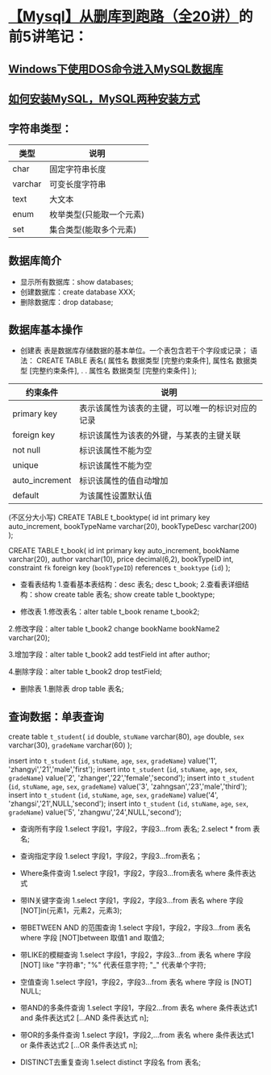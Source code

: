 # [【Mysql】从删库到跑路（全20讲）](https://www.bilibili.com/video/av5354244/?from=search&seid=16355277560660555238)的前5讲笔记：

## [Windows下使用DOS命令进入MySQL数据库](http://jingyan.baidu.com/article/3aed632e19b5e8701080918f.html)

## [如何安装MySQL，MySQL两种安装方式](http://jingyan.baidu.com/article/cd4c2979033a17756f6e6047.html)

## 字符串类型：

类型     | 说明
-------- | ---
char 	| 固定字符串长度
varchar  | 可变长度字符串
text    | 大文本
enum	| 枚举类型(只能取一个元素)
set		|集合类型(能取多个元素)

## 数据库简介

- 显示所有数据库：show databases;
- 创建数据库：create database XXX;
- 删除数据库：drop database;

## 数据库基本操作

- 创建表
表是数据库存储数据的基本单位。一个表包含若干个字段或记录；
语法：
CREATE TABLE 表名(	属性名 数据类型 [完整约束条件],
					属性名 数据类型 [完整约束条件],
					.
					.
					属性名 数据类型 [完整约束条件]
);

约束条件     | 说明
-------- | ---
primary key 	| 表示该属性为该表的主键，可以唯一的标识对应的记录
foreign key  | 标识该属性为该表的外键，与某表的主键关联
not null    | 标识该属性不能为空
unique	| 标识该属性不能为空
auto_increment		| 标识该属性的值自动增加
default	| 为该属性设置默认值

(不区分大小写)
CREATE TABLE t_booktype(
	id int primary key auto_increment,
	bookTypeName varchar(20),
	bookTypeDesc varchar(200)
);

CREATE TABLE t_book(
	id int primary key auto_increment,
	bookName varchar(20),
	author varchar(10),
	price decimal(6,2),
	bookTypeID int,
	constraint `fk` foreign key (`bookTypeID`) references `t_booktype` (`id`)
);
- 查看表结构
1.查看基本表结构：desc 表名;
desc t_book;
2.查看表详细结构：show create table 表名;
show create table t_booktype;

- 修改表
1.修改表名：alter table t_book rename t_book2;

2.修改字段：alter table t_book2 change bookName bookName2 varchar(20);

3.增加字段：alter table t_book2 add testField int after author;

4.删除字段：alter table t_book2 drop testField;

- 删除表
1.删除表 drop table 表名;

## 查询数据：单表查询

create table `t_student`(
	`id` double,
	`stuName` varchar(80),
	`age` double,
	`sex` varchar(30),
	`gradeName` varchar(60)
);

insert into `t_student` (`id`, `stuName`, `age`, `sex`, `gradeName`) value('1', 'zhangyi','21','male','first');
insert into `t_student` (`id`, `stuName`, `age`, `sex`, `gradeName`) value('2', 'zhanger','22','female','second');
insert into `t_student` (`id`, `stuName`, `age`, `sex`, `gradeName`) value('3', 'zahngsan','23','male','third');
insert into `t_student` (`id`, `stuName`, `age`, `sex`, `gradeName`) value('4', 'zhangsi','21',NULL,'second');
insert into `t_student` (`id`, `stuName`, `age`, `sex`, `gradeName`) value('5', 'zhangwu','24',NULL,'second');

- 查询所有字段
1.select 字段1，字段2，字段3...from 表名;
2.select * from 表名;

- 查询指定字段
1.select 字段1，字段2，字段3...from表名；

- Where条件查询
1.select 字段1，字段2，字段3...from表名 where 条件表达式

- 带IN关键字查询
1.select 字段1，字段2，字段3...from 表名 where 字段 [NOT]in(元素1，元素2，元素3);

- 带BETWEEN AND 的范围查询
1.select 字段1，字段2，字段3...from 表名 where 字段 [NOT]between 取值1 and 取值2;

- 带LIKE的模糊查询
1.select 字段1，字段2，字段3...from 表名 where 字段 [NOT] like "字符串";
"%" 代表任意字符;
"_" 代表单个字符;

- 空值查询
1.select 字段1，字段2，字段3...from 表名 where 字段 is [NOT] NULL;

- 带AND的多条件查询
1.select 字段1，字段2...from 表名 where 条件表达式1 and 条件表达式2 [...AND 条件表达式 n];

- 带OR的多条件查询
1.select 字段1，字段2,...from 表名 where 条件表达式1 or 条件表达式2 [...OR 条件表达式 n];

- DISTINCT去重复查询
1.select distinct 字段名 from 表名;



